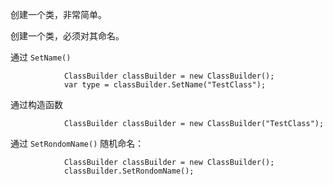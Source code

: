 创建一个类，非常简单。

创建一个类，必须对其命名。

通过 `SetName()`

```
            ClassBuilder classBuilder = new ClassBuilder();
            var type = classBuilder.SetName("TestClass");
```

通过构造函数

```
            ClassBuilder classBuilder = new ClassBuilder("TestClass");
```

通过 `SetRondomName()` 随机命名：

```
            ClassBuilder classBuilder = new ClassBuilder();
            classBuilder.SetRondomName();
```



